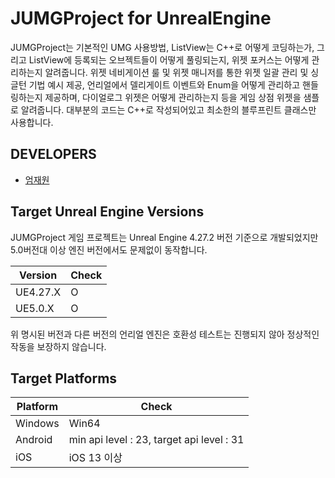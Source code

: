 # JUMGProject for UnrealEngine
JUMGProject는 기본적인 UMG 사용방법, ListView는 C++로 어떻게 코딩하는가, 그리고 ListView에 등록되는 오브젝트들이 어떻게 풀링되는지, 위젯 포커스는 어떻게 관리하는지 알려줍니다.
위젯 네비게이션 룰 및 위젯 매니저를 통한 위젯 일괄 관리 및 싱글턴 기법 예시 제공, 언리얼에서 델리게이트 이벤트와 Enum을 어떻게 관리하고 핸들링하는지 제공하며, 
다이얼로그 위젯은 어떻게 관리하는지 등을 게임 상점 위젯을 샘플로 알려줍니다. 대부분의 코드는 C++로 작성되어있고 최소한의 블루프린트 클래스만 사용합니다.
## DEVELOPERS
* [엄재원](https://hwan1402.tistory.com/)
## Target Unreal Engine Versions
JUMGProject 게임 프로젝트는 Unreal Engine 4.27.2 버전 기준으로 개발되었지만 5.0버전대 이상 엔진 버전에서도 문제없이 동작합니다.

| Version | Check |
| --------|-------|
| UE4.27.X | O |
| UE5.0.X | O |

위 명시된 버전과 다른 버전의 언리얼 엔진은 호환성 테스트는 진행되지 않아 정상적인 작동을 보장하지 않습니다.
## Target Platforms

| Platform | Check |
| --------|-------|
| Windows | Win64 |
| Android | min api level : 23, target api level : 31 |
| iOS | iOS 13 이상 |
